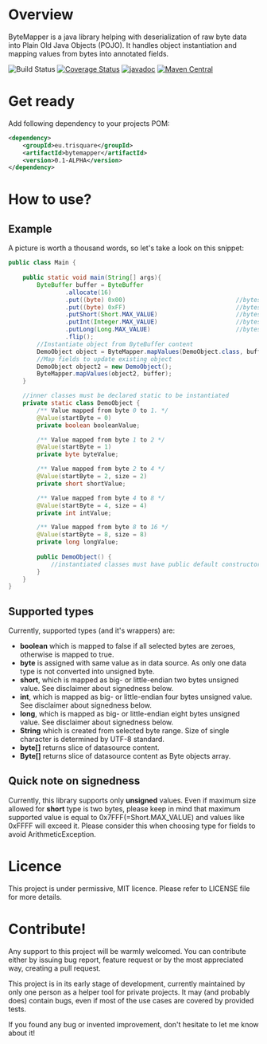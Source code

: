 # Overview
ByteMapper is a java library helping with deserialization of raw byte data into Plain Old Java Objects (POJO).
It handles object instantiation and mapping values from bytes into annotated fields. 

![Build Status](https://travis-ci.com/trisquareeu/bytemapper.svg?branch=master)
[![Coverage Status](https://coveralls.io/repos/github/trisquareeu/bytemapper/badge.svg)](https://coveralls.io/github/trisquareeu/bytemapper)
[![javadoc](https://javadoc.io/badge2/eu.trisquare/bytemapper/javadoc.svg)](https://javadoc.io/doc/eu.trisquare/bytemapper)
[![Maven Central](https://maven-badges.herokuapp.com/maven-central/eu.trisquare/bytemapper/badge.svg)](https://maven-badges.herokuapp.com/maven-central/eu.trisquare/bytemapper)

# Get ready
Add following dependency to your projects POM:
```xml
<dependency>
    <groupId>eu.trisquare</groupId>
    <artifactId>bytemapper</artifactId>
    <version>0.1-ALPHA</version>
</dependency> 
```

# How to use?
## Example
A picture is worth a thousand words, so let's take a look on this snippet:
```java
public class Main {
    
    public static void main(String[] args){
        ByteBuffer buffer = ByteBuffer
                .allocate(16)
                .put((byte) 0x00)                               //bytes 0 to 1
                .put((byte) 0xFF)                               //bytes 1 to 2
                .putShort(Short.MAX_VALUE)                      //bytes 2 to 4
                .putInt(Integer.MAX_VALUE)                      //bytes 4 to 8
                .putLong(Long.MAX_VALUE)                        //bytes 8 to 16
                .flip();
        //Instantiate object from ByteBuffer content
        DemoObject object = ByteMapper.mapValues(DemoObject.class, buffer);
        //Map fields to update existing object
        DemoObject object2 = new DemoObject();
        ByteMapper.mapValues(object2, buffer);
    }

    //inner classes must be declared static to be instantiated
    private static class DemoObject {   
        /** Value mapped from byte 0 to 1. */
        @Value(startByte = 0)
        private boolean booleanValue;

        /** Value mapped from byte 1 to 2 */
        @Value(startByte = 1)
        private byte byteValue;

        /** Value mapped from byte 2 to 4 */
        @Value(startByte = 2, size = 2)
        private short shortValue;

        /** Value mapped from byte 4 to 8 */
        @Value(startByte = 4, size = 4)
        private int intValue;

        /** Value mapped from byte 8 to 16 */
        @Value(startByte = 8, size = 8)
        private long longValue;
            
        public DemoObject() {
            //instantiated classes must have public default constructor
        }    
    }
}
```

## Supported types
Currently, supported types (and it's wrappers) are: 
* **boolean** which is mapped to false if all selected bytes are zeroes, otherwise is mapped to true.
* **byte** is assigned with same value as in data source. As only one data type is not converted into unsigned byte. 
* **short**, which is mapped as big- or little-endian two bytes unsigned value. See disclaimer about signedness below.
* **int**, which is mapped as big- or little-endian four bytes unsigned value. See disclaimer about signedness below.
* **long**, which is mapped as big- or little-endian eight bytes unsigned value.  See disclaimer about signedness below.
* **String** which is created from selected byte range. Size of single character is determined by UTF-8 standard.
* **byte[]** returns slice of datasource content.
* **Byte[]** returns slice of datasource content as Byte objects array.

## Quick note on signedness
Currently, this library supports only **unsigned** values. Even if maximum size allowed for **short** type is two bytes, 
please keep in mind that maximum supported value is equal to 0x7FFF(=Short.MAX_VALUE) and values like 0xFFFF will exceed it. 
Please consider this when choosing type for fields to avoid ArithmeticException. 

# Licence 
This project is under permissive, MIT licence. Please refer to LICENSE file for more details.

# Contribute!
Any support to this project will be warmly welcomed. You can contribute either by issuing bug report, 
feature request or by the most appreciated way, creating a pull request. 

This project is in its early stage of development, currently maintained by only one person as a helper 
tool for private projects. It may (and probably does) contain bugs, even if most of the use cases are 
covered by provided tests. 

If you found any bug or invented improvement, don't hesitate to let me know about it!
